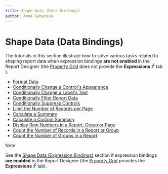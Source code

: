 ```yaml
---
title: Shape Data (Data Bindings)
author: Anna Gubareva
---
```

# Shape Data (Data Bindings)

The tutorials in this section illustrate how to solve various tasks related to shaping report data when expression bindings **are not enabled** in the Report Designer (the [Property Grid](../report-designer-tools/ui-panels/property-grid.md) does not provide the **Expressions** ![](../../../../images/eurd-win-property-grid-expressions-icon.png) tab ).

* [Format Data](shape-data-data-bindings/format-data.md)
* [Conditionally Change a Control's Appearance](shape-data-data-bindings/conditionally-change-a-control's-appearance.md)
* [Conditionally Change a Label's Text](shape-data-data-bindings/conditionally-change-a-label's-text.md)
* [Conditionally Filter Report Data](shape-data-data-bindings/conditionally-filter-report-data.md)
* [Conditionally Suppress Controls](shape-data-data-bindings/conditionally-supress-controls.md)
* [Limit the Number of Records per Page](shape-data-data-bindings/limit-the-number-of-records-per-page.md)
* [Calculate a Summary](shape-data-data-bindings/calculate-a-summary.md)
* [Calculate a Custom Summary](shape-data-data-bindings/calculate-a-custom-summary.md)
* [Display Row Numbers in a Report, Group or Page](shape-data-data-bindings/display-row-numbers-in-a-report-group-or-page.md)
* [Count the Number of Records in a Report or Group](shape-data-data-bindings/count-the-number-of-records-in-a-report-or-group.md)
* [Count the Number of Groups in a Report](shape-data-data-bindings/count-the-number-of-groups-in-a-report.md)

> [!Note]
> See the [Shape Data (Expression Bindings)](shape-data-expression-bindings.md) section if expression bindings **are enabled** in the Report Designer (the [Property Grid](../report-designer-tools/ui-panels/property-grid.md) provides the **Expressions** ![](../../../../images/eurd-win-property-grid-expressions-icon.png) tab).